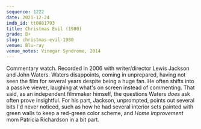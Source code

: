 ```yaml
---
sequence: 1222
date: 2021-12-24
imdb_id: tt0081793
title: Christmas Evil (1980)
grade: B+
slug: christmas-evil-1980
venue: Blu-ray
venue_notes: Vinegar Syndrome, 2014
---
```


Commentary watch. Recorded in 2006 with writer/director Lewis Jackson and John Waters. Waters disappoints, coming in unprepared, having not seen the film for several years despite being a huge fan. He often shifts into a passive viewer, laughing at what's on screen instead of commenting. That said, as an independent filmmaker himself, the questions Waters _does_ ask often prove insightful. For his part, Jackson, unprompted, points out several bits I'd never noticed, such as how he had several interior sets painted with green walls to keep a red-green color scheme, and _Home Improvement_ mom Patricia Richardson in a bit part.

